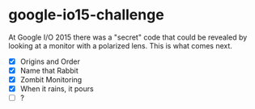 google-io15-challenge
=====================

At Google I/O 2015 there was a "secret" code that could be revealed by looking at a monitor with a polarized lens. 
This is what comes next.

* [X] Origins and Order
* [X] Name that Rabbit
* [X] Zombit Monitoring
* [X] When it rains, it pours
* [ ] ?